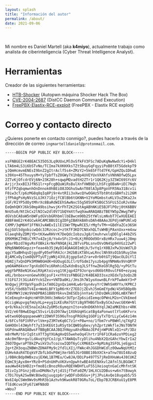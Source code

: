 ```yaml
---
layout: splash
title: "Información del autor"
permalink: /about/
date: 2021-09-06
---
```


<br>

Mi nombre es Daniel Martell (aka **k4miyo**), actualmente trabajo como analista de ciberinteligencia (Cyber Threat Intelligence Analyst).

# Herramientas
Creador de las siguientes herramientas:

- [HTB-Shocker](https://github.com/k4miyo/HTB-Shocker) (Autopwn máquina Shocker Hack The Box)
- [CVE-2004-2687](https://github.com/k4miyo/CVE-2004-2687) (DistCC Daemon Command Execution)
- [FreePBX-Elastix-RCE-exploit](https://github.com/k4miyo/FreePBX-Elastix-RCE-exploit) (FreePBX - Elastix RCE exploit)

# Correo y contacto directo

¿Quieres ponerte en contacto conmigo?, puedes hacerlo a través de la dirección de correo `ingmartelldaniel@protonmail.com`.

```bash
-----BEGIN PGP PUBLIC KEY BLOCK-----

xsFNBGE2rK4BEAC535OS3Lq9UUxLMlOvSfkFV3FSc7ADuKqNwNwdcYi+D4kl
LTA6m4LS3i6bSTvNo/TCIma7kXKHXksTZtSbuyGqFqyyiPoB8tXT5GdekpT9
yJQmHcmvmENEsI9bnZ2gItrAclf5s4+ZMzY2+5k65Fftd7FK/GpHZQu1DhwE
s39Xo+45ThxuysM+Yy7pbfTsZOGWy7X1h0p4UVEYUxVXAhfsVNhNOfwQ5Lpx
2ZTvKjOfcdrEVj6N+23K28h+sqwpMQvadtH2ZTr1r1Q62Kjy3Z5WI69SYc6V
Arjjr3xxBI3JfNS1lr+pFcgBQuWiRsBulXnfVWBbDjLhSFcgOBaN+iEC7Nqh
UfzfPZqbqmwnhOnDnnok0hBEiO8JDGhuSwAnT08lA3p8PgoVFR5Na31Bcv1i
F0iw3cT/p6zMG8q8qIq8Pj9r4vtRIi3xXwcQYwOGHz5Tbt0tdzGBHfs2i26M
jfPhAgPsHyNVzSLUJKt71OzjfCBlBb6tGKNN+V2YoMGmbstuKLV3uZ9Ka2Jx
zGF/R1YP5dOytMhrXc8BaRdWIEhSAwNxc55g505UFK5BGC5SFUi5IoRJvXAw
EeQmhQKYJ6kS0mpA9bsihwvjKrFhT2K2SGtAgABhNKiE5BJFlPOzj0tK6BBV
NnU5u0/NtIkCx2lNICw2dl0V71bQYmXtfwq9awARAQABzTBEYW5pZWwgTWFy
dGVsbCA8aW5nbWFydGVsbGRhbmllbEBwcm90b25tYWlsLmNvbT7CwXUEEAEI
AB8FAmE2rK4GCwkHCAMCBBUICgIDFgIBAhkBAhsDAh4BAAoJEPdjnWPUNlxQ
CXMP/3qM6Hf1FfNVJvAWEvIilE15WrTMpwRCE5/rMgfvTM++GBdYaZCe36SH
6qjGUl5dgobicwQdc3JRzcocJ+ztKfF3KD7CNXxhQLTsWHBjPAxnUxx+m4xw
Glaeqh8yZDMjYD+tKXwwRHVrK7DeQdcIobzuJg8/CmuhrwxlqDDlgl44bZVS
EMXM9KZ7HBiCYR7x4Zej8/Yo4vSFcJ3+0LKjRROOd9OrxBzHRx7uuw4jJ8mp
g0arRbzd7AgvRsFOBkikrNxFN9QAjkL2BTvsPbLsnvOVvON4Sp94VGz22wPl
KMq6NWO0Gepzz+feae4b35jWyDI4QAAG0Im0jk/5vYq1rX0BJxPw3UsWd7LD
qgcY5aBHhqsDjgydFy05eFhR4JcrJH2bBiKTAhLwLRnclNh9XsO1bSRuy1hm
8jAMCxOyIsm8QVPTyUTjyWNj43VL8jgpp5atZra+v0rb0tGTj9QacOLDiYlI
HbNIj7xQnDPk5M9W0GHdK+6UOugG3LClrUfGdm17yszb4pgYNMmNx9VnQRYP
ymOAAMd4xnr7gnXoDO7ei6RmhidZwXdnBsqJLSffnwZKeG9lRg5Q/+yPGtTu
wggYbPR8eN1KxwiRXpKtoivsg1tKjqp4IF9Jorqvsd66btR0vulF60+ezyaq
eKL/bnbox+onGewhXNjpsF1+xYhVzsFNBGE2rK4BEAD33sxzXEdxTp3oQs2B
t31FG7Jt3GiA4YYckSZev+VNTDa0Ki/JHs3h7W1yoXownBLFrkPTwAmkY3+P
NnQgwjjRYOpVFgadh1xfA0G2gnQximH4Lw6rGyn4vyYrC9WhSmNYYx/KPRCJ
xV5X/tbd6bTV4Ie+We6LBFY1pR6rKrZ7EDJjZEvhJ5mGmEYpdW/45H5BOp0b
P3BVMWYJzWz9VmDPBAS1B8bY6kvvZmESEbjnnYa4/1hDsQWki8O6LmBXTWnf
kCeEmoph+4qHcnWYOh3HXc3mNoGr3UTprZp6sidIemqcOPWnLM2o+CVkEmed
6CcigWupvgqfmUyXLp+eyg1LKEsRm7GtYiBg9THBGfbxBySCmJvwcG0XW+Nl
q+9/KkaJcVE5naIe2AsZyOM5c6ymqznIto+a9nD6KhhYqlJW2aMKEhbsr4RK
SV2/e6fBHwEDqpC55virLQiD97Awj1XUkUqHScatBg4aPonwotlYlo6KFvrx
w6two6Q6qqopaewWYz2DWVF3S96uTnsgFRGUkg1GOFiyTxTQrLLyCwG4z14m
4/6FCsf6P1VRFvrlVm+pZ3M7eKq6C7z1r+P8w+no/1fbm7rvPBWHl/q7XgF2
GmHOOnl43Wyhft7y33nKEGt1uRSytbCQW0Sg6ev/yhZprtzWkfleJNsTONfH
UGPdnwARAQABwsFfBBgBCAAJBQJhNqyuAhsMAAoJEPdjnWPUNlxQ1+sP/3Dz
m8rMeM/tGrIq5tsXTf3gYXUAgHxQS5weheOq4lhrtr1F6F1CRa6zoYPDieg2
eAc0mfBn+gulLdAvqYgYCoJ/gLY7AWAQuTcyDlihu4NbX2QzGAhcYbwIrIa2
Z6O7DgwraPTBkZPwikV3uTcozswIQDT6yCcXM68Zx+9pMzAg3SFOLjeEgpsI
2g+tZH3oquZNBWnZDN4FMy9c2fdlLXIj/FWAc4hJGGDhWCdlz0OwwNqUtMIz
EUHvkAsR4TEqkVFZbfLbOvP6WjXerb85JGrO8BE10bXXCk+aTnw78UI48zuQ
j/0BHcBdp0WBxzujEXWL1B7MEu/Cw8JA/DDiPa497TS7jReDXHuWu4J8CUKZ
EQmC9jAyx8m+YRz8+PSdnUHPuVKXvnQpwhtwBE4dSENXkvl2Afnl5LBGGWC7
aauWwd4zbHD2z+fmoB1cBnozROuvRQEVWDHfLuF551XeioqtnGaCcMhfntSK
IEivIyJFGnzjdEuxDMdNx7ytjd1SjfTeFa0ZM/1HLXCU2DBus+w6n7tBowyk
c7Di7UyA2Sw8WcBUwdqjuugzp6rjwQDFsDdGGu+jPjJPuiAvQe18ugab5/55
Wx6I4pCSWm9Wv9sMhR3b1Azhvh9KwokR8T0GRu7oL/Ebp7BJCRBXuU1yE8PR
flEdKcve3Fy67iWFN8dO
=Wou7
-----END PGP PUBLIC KEY BLOCK-----
```


